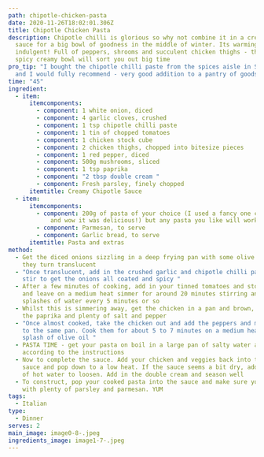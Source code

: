 ```yaml
---
path: chipotle-chicken-pasta
date: 2020-11-26T18:02:01.306Z
title: Chipotle Chicken Pasta
description: Chipotle chilli is glorious so why not combine it in a creamy pasta
  sauce for a big bowl of goodness in the middle of winter. Its warming and
  indulgent! Full of peppers, shrooms and succulent chicken thighs - this tangy
  spicy creamy bowl will sort you out big time
pro_tip: "I bought the chipotle chilli paste from the spices aisle in Sainsburys
  and I would fully recommend - very good addition to a pantry of goods. "
time: "45"
ingredient:
  - item:
      itemcomponents:
        - component: 1 white onion, diced
        - component: 4 garlic cloves, crushed
        - component: 1 tsp chipotle chilli paste
        - component: 1 tin of chopped tomatoes
        - component: 1 chicken stock cube
        - component: 2 chicken thighs, chopped into bitesize pieces
        - component: 1 red pepper, diced
        - component: 500g mushrooms, sliced
        - component: 1 tsp paprika
        - component: "2 tbsp double cream "
        - component: Fresh parsley, finely chopped
      itemtitle: Creamy Chipotle Sauce
  - item:
      itemcomponents:
        - component: 200g of pasta of your choice (I used a fancy one called Mafalda Corta
            and wow it was delicious!) but any pasta you like will work
        - component: Parmesan, to serve
        - component: Garlic bread, to serve
      itemtitle: Pasta and extras
method:
  - Get the diced onions sizzling in a deep frying pan with some olive oil until
    they turn translucent
  - "Once translucent, add in the crushed garlic and chipotle chilli paste and
    stir to get the onions all coated and spicy "
  - After a few minutes of cooking, add in your tinned tomatoes and stock cube
    and leave on a medium heat simmer for around 20 minutes stirring and adding
    splashes of water every 5 minutes or so
  - Whilst this is simmering away, get the chicken in a pan and brown, adding
    the paprika and plenty of salt and pepper
  - "Once almost cooked, take the chicken out and add the peppers and mushrooms
    to the same pan. Cook them for about 5 to 7 minutes on a medium heat with a
    splash of olive oil "
  - PASTA TIME - get your pasta on boil in a large pan of salty water and cook
    according to the instructions
  - Now to complete the sauce. Add your chicken and veggies back into the tomato
    sauce and pop down to a low heat. If the sauce seems a bit dry, add a splash
    of hot water to loosen. Add in the double cream and season well
  - To construct, pop your cooked pasta into the sauce and make sure you top
    with plenty of parsley and parmesan. YUM
tags:
  - Italian
type:
  - Dinner
serves: 2
main_image: image0-8-.jpeg
ingredients_image: image1-7-.jpeg
---
```

